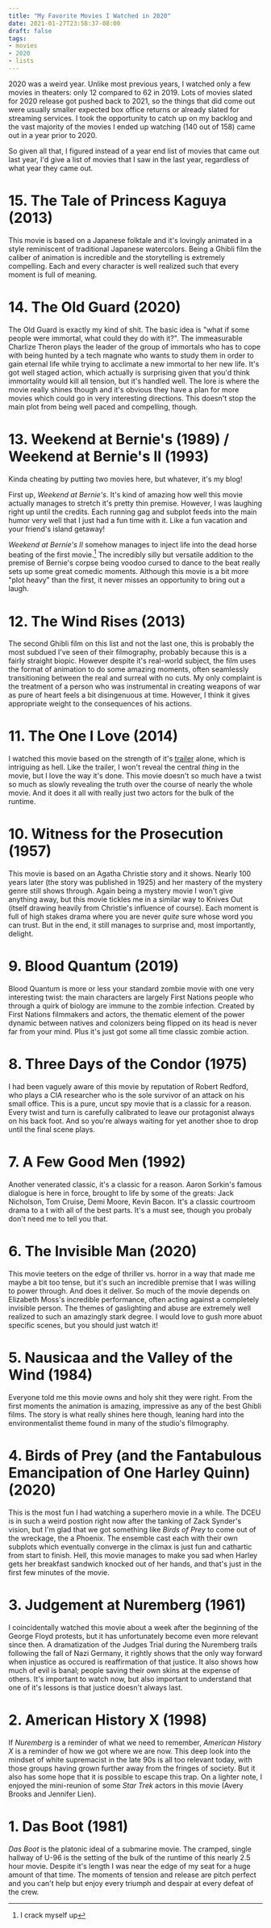 ```yaml
---
title: "My Favorite Movies I Watched in 2020"
date: 2021-01-27T23:58:37-08:00
draft: false
tags:
- movies
- 2020
- lists
---
```


2020 was a weird year. Unlike most previous years, I watched only a few movies in theaters: only 12 compared to 62 in 2019. Lots of movies slated for 2020 release got pushed back to 2021, so the things that did come out were usually smaller expected box office returns or already slated for streaming services. I took the opportunity to catch up on my backlog and the vast majority of the movies I ended up watching (140 out of 158) came out in a year prior to 2020.

So given all that, I figured instead of a year end list of movies that came out last year, I'd give a list of movies that I saw in the last year, regardless of what year they came out.

# 15. The Tale of Princess Kaguya (2013)

This movie is based on a Japanese folktale and it's lovingly animated in a style reminiscent of traditional Japanese watercolors. Being a Ghibli film the caliber of animation is incredible and the storytelling is extremely compelling. Each and every character is well realized such that every moment is full of meaning.

# 14. The Old Guard (2020)

The Old Guard is exactly my kind of shit. The basic idea is "what if some people were immortal, what could they do with it?". The immeasurable Charlize Theron plays the leader of the group of immortals who has to cope with being hunted by a tech magnate who wants to study them in order to gain eternal life while trying to acclimate a new immortal to her new life. It's got well staged action, which actually is surprising given that you'd think immortality would kill all tension, but it's handled well. The lore is where the movie really shines though and it's obvious they have a plan for more movies which could go in very interesting directions. This doesn't stop the main plot from being well paced and compelling, though.

# 13. Weekend at Bernie's (1989) / Weekend at Bernie's II (1993)

Kinda cheating by putting two movies here, but whatever, it's my blog!

First up, _Weekend at Bernie's_. It's kind of amazing how well this movie actually manages to stretch it's pretty thin premise. However, I was laughing right up until the credits. Each running gag and subplot feeds into the main humor very well that I just had a fun time with it. Like a fun vacation and your friend's island getaway!

_Weekend at Bernie's II_ somehow manages to inject life into the dead horse beating of the first movie.[^1] The incredibly silly but versatile addition to the premise of Bernie's corpse being voodoo cursed to dance to the beat really sets up some great comedic moments. Although this movie is a bit more "plot heavy" than the first, it never misses an opportunity to bring out a laugh.

# 12. The Wind Rises (2013)

The second Ghibli film on this list and not the last one, this is probably the most subdued I've seen of their filmography, probably because this is a fairly straight biopic. However despite it's real-world subject, the film uses the format of animation to do some amazing moments, often seamlessly transitioning between the real and surreal with no cuts. My only complaint is the treatment of a person who was instrumental in creating weapons of war as pure of heart feels a bit disingenuous at time. However, I think it gives appropriate weight to the consequences of his actions.

# 11. The One I Love (2014)

I watched this movie based on the strength of it's [trailer](https://www.youtube.com/watch?v=jCOvhojlZzQ) alone, which is intriguing as hell. Like the trailer, I won't reveal the central _thing_ in the movie, but I love the way it's done. This movie doesn't so much have a twist so much as slowly revealing the truth over the course of nearly the whole movie. And it does it all with really just two actors for the bulk of the runtime.

# 10. Witness for the Prosecution (1957)

This movie is based on an Agatha Christie story and it shows. Nearly 100 years later (the story was published in 1925) and her mastery of the mystery genre still shows through. Again being a mystery movie I won't give anything away, but this movie tickles me in a similar way to Knives Out (itself drawing heavily from Christie's influence of course). Each moment is full of high stakes drama where you are never _quite_ sure whose word you can trust. But in the end, it still manages to surprise and, most importantly, delight.

# 9. Blood Quantum (2019)

Blood Quantum is more or less your standard zombie movie with one very interesting twist: the main characters are largely First Nations people who through a quirk of biology are immune to the zombie infection. Created by First Nations filmmakers and actors, the thematic element of the power dynamic between natives and colonizers being flipped on its head is never far from your mind. Plus it's just got some all time classic zombie action.

# 8. Three Days of the Condor (1975)

I had been vaguely aware of this movie by reputation of Robert Redford, who plays a CIA researcher who is the sole survivor of an attack on his small office. This is a pure, uncut spy movie that is a classic for a reason. Every twist and turn is carefully calibrated to leave our protagonist always on his back foot. And so you're always waiting for yet another shoe to drop until the final scene plays.

# 7. A Few Good Men (1992)

Another venerated classic, it's a classic for a reason. Aaron Sorkin's famous dialogue is here in force, brought to life by some of the greats: Jack Nicholson, Tom Cruise, Demi Moore, Kevin Bacon. It's a classic courtroom drama to a t with all of the best parts. It's a must see, though you probaly don't need me to tell you that.

# 6. The Invisible Man (2020)

This movie teeters on the edge of thriller vs. horror in a way that made me maybe a bit too tense, but it's such an incredible premise that I was willing to power through. And does it deliver. So much of the movie depends on Elizabeth Moss's incredible performance, often acting against a completely invisible person. The themes of gaslighting and abuse are extremely well realized to such an amazingly stark degree. I would love to gush more abuot specific scenes, but you should just watch it!

# 5. Nausicaa and the Valley of the Wind (1984)

Everyone told me this movie owns and holy shit they were right. From the first moments the animation is amazing, impressive as any of the best Ghibli films. The story is what really shines here though, leaning hard into the environmentalist theme found in many of the studio's filmography.

# 4. Birds of Prey (and the Fantabulous Emancipation of One Harley Quinn) (2020)

This is the most fun I had watching a superhero movie in a while. The DCEU is in such a weird postion right now after the tanking of Zack Synder's vision, but I'm glad that we got something like _Birds of Prey_ to come out of the wreckage, the a Phoenix. The ensemble cast each with their own subplots which eventually converge in the climax is just fun and cathartic from start to finish. Hell, this movie manages to make you sad when Harley gets her breakfast sandwich knocked out of her hands, and that's just in the first few minutes of the movie.

# 3. Judgement at Nuremberg (1961)

I coincidentally watched this movie about a week after the beginning of the George Floyd protests, but it has unfortunately become even more relevant since then. A dramatization of the Judges Trial during the Nuremberg trails following the fall of Nazi Germany, it rightly shows that the only way forward when injustice as occured is reaffirmation of that justice. It also shows how much of evil is banal; people saving their own skins at the expense of others. It's important to watch now, but also important to understand that one of it's lessons is that justice doesn't always last.

# 2. American History X (1998)

If _Nuremberg_ is a reminder of what we need to remember, _American History X_ is a reminder of how we got where we are now. This deep look into the mindset of white supremacist in the late 90s is all too relevant today, with those groups having grown further away from the fringes of society. But it also has some hope that it is possible to escape this trap. On a lighter note, I enjoyed the mini-reunion of some _Star Trek_ actors in this movie (Avery Brooks and Jennifer Lien).

# 1. Das Boot (1981)

_Das Boot_ is the platonic ideal of a submarine movie. The cramped, single hallway of U-96 is the setting of the bulk of the runtime of this nearly 2.5 hour movie. Despite it's length I was near the edge of my seat for a huge amount of that time. The moments of tension and release are pitch perfect and you can't help but enjoy every triumph and despair at every defeat of the crew.

[^1]: I crack myself up
